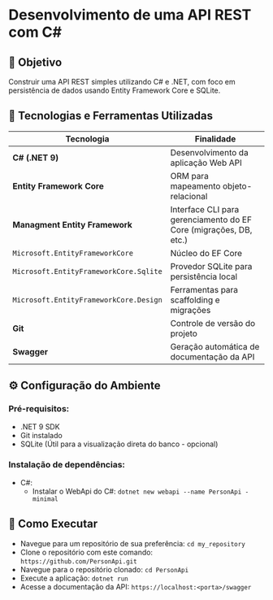 # Desenvolvimento de uma API REST com C#

## 🎯 Objetivo
Construir uma API REST simples utilizando C# e .NET, com foco em persistência de dados usando Entity Framework Core e SQLite.

## 🧰 Tecnologias e Ferramentas Utilizadas
| Tecnologia                             | Finalidade                                                        |
| -------------------------------------- | ----------------------------------------------------------------- |
| **C# (.NET 9)**                        | Desenvolvimento da aplicação Web API                              |
| **Entity Framework Core**              | ORM para mapeamento objeto-relacional                             |
| **Managment Entity Framework**         | Interface CLI para gerenciamento do EF Core (migrações, DB, etc.) |
| `Microsoft.EntityFrameworkCore`        | Núcleo do EF Core                                                 |
| `Microsoft.EntityFrameworkCore.Sqlite` | Provedor SQLite para persistência local                           |
| `Microsoft.EntityFrameworkCore.Design` | Ferramentas para scaffolding e migrações                          |
| **Git**                                | Controle de versão do projeto                                     |
| **Swagger**                            | Geração automática de documentação da API                         |

## ⚙️ Configuração do Ambiente
### Pré-requisitos:
- .NET 9 SDK
- Git instalado
- SQLite (Útil para a visualização direta do banco - opcional)

### Instalação de dependências:
- C#:
    - Instalar o WebApi do C#:
        ``` dotnet new webapi --name PersonApi -minimal ```

## 🚀 Como Executar

- Navegue para um repositório de sua preferência:
  ``` cd my_repository ```
- Clone o repositório com este comando: ``` https://github.com/PersonApi.git ```
- Navegue para o repositório clonado: ``` cd PersonApi ```
- Execute a aplicação: ``` dotnet run ```
- Acesse a documentação da API: ``` https://localhost:<porta>/swagger ```